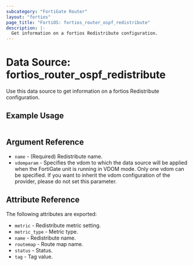 ```yaml
---
subcategory: "FortiGate Router"
layout: "fortios"
page_title: "FortiOS: fortios_router_ospf_redistribute"
description: |-
  Get information on a fortios Redistribute configuration.
---
```


# Data Source: fortios_router_ospf_redistribute
Use this data source to get information on a fortios Redistribute configuration.


## Example Usage

```hcl

```

## Argument Reference

* `name` - (Required) Redistribute name.
* `vdomparam` - Specifies the vdom to which the data source will be applied when the FortiGate unit is running in VDOM mode. Only one vdom can be specified. If you want to inherit the vdom configuration of the provider, please do not set this parameter.

## Attribute Reference

The following attributes are exported:

* `metric` - Redistribute metric setting.
* `metric_type` - Metric type.
* `name` - Redistribute name.
* `routemap` - Route map name.
* `status` - Status.
* `tag` - Tag value.
